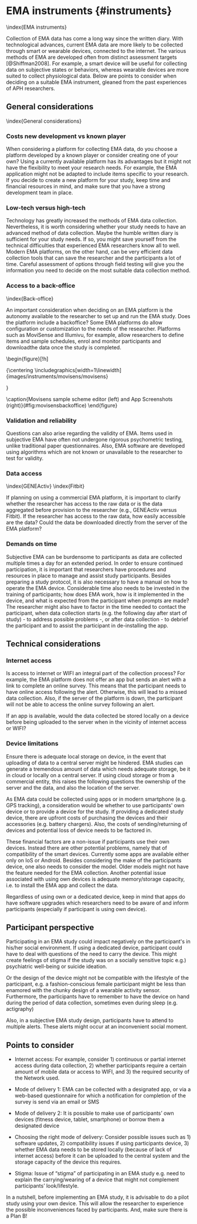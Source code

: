 
# EMA instruments {#instruments}
\index{EMA instruments} 

Collection of EMA data has come a long way since the written diary. With
technological advances, current EMA data are more likely to be collected through
smart or wearable devices, connected to the internet. The various methods of EMA
are developed often from distinct assessment targets [@Shiffman2008]. For
example, a smart device will be useful for collecting data on subjective states
or behaviors, whereas wearable devices are more suited to collect physiological
data. Below are points to consider when deciding on a suitable EMA instrument,
gleaned from the past experiences of APH researchers.

## General considerations 
\index{General considerations}

### Costs new development vs known player

When considering a platform for collecting EMA data, do you choose a platform
developed by a known player or consider creating one of your own? Using a
currently available platform has its advantages but it might not have the
flexibility to meet your research needs. For example, the EMA application might
not be adapted to include items specific to your research. If you decide to
create a new platform for your study, keep time and financial resources in mind,
and make sure that you have a strong development team in place.

### Low-tech versus high-tech

Technology has greatly increased the methods of EMA data collection.
Nevertheless, it is worth considering whether your study needs to have an
advanced method of data collection. Maybe the humble written diary is sufficient
for your study needs. If so, you might save yourself from the technical
difficulties that experienced EMA researchers know all to well. Modern EMA
platforms, on the other hand, can be very efficient data collection tools that
can save the researcher and the participants a lot of time. Careful assessment
of options through field testing will give you the information you need to
decide on the most suitable data collection method.

### Access to a back-office 
\index{Back-office} 

An important consideration when deciding on an EMA platform is the autonomy
available to the researcher to set up and run the EMA study. Does the platform
include a backoffice? Some EMA platforms do allow configuration or customization
to the needs of the researcher. Platforms such as MoviSense and Illumivu, for
example, allow researchers to define items and sample schedules, enrol and
monitor participants and downloadthe data once the study is completed.

\begin{figure}[!h]

{\centering \includegraphics[width=1\linewidth]{images/instruments/movisens/movisens} 

}

\caption{Movisens sample scheme editor (left) and App Screenshots (right)}(\#fig:movisensbackoffice)
\end{figure}

### Validation and reliability

Questions can also arise regarding the validity of EMA. Items used in subjective
EMA have often not undergone rigorous psychometric testing, unlike traditional
paper questionnaires. Also, EMA software are developed using algorithms which
are not known or unavailable to the researcher to test for validity.

###  Data access
\index{GENEActiv}
\index{Fitbit}

If planning on using a commercial EMA platform, it is important to clarify
whether the researcher has access to the raw data or is the data aggregated
before provision to the researcher (e.g., GENEActiv versus Fitbit). If the
researcher has access to the raw data, how easily accessible are the data? Could
the data be downloaded directly from the server of the EMA platform?

### Demands on time     

Subjective EMA can be burdensome to participants as data are collected multiple
times a day for an extended period. In order to ensure continued participation,
it is important that researchers have procedures and resources in place to
manage and assist study participants. Besides preparing a study protocol, it is
also necessary to have a manual on how to operate the EMA device. Considerable
time also needs to be invested in the training of participants; how does EMA
work, how is it implemented in the device, and what is expected from the
participant when prompts are made? The researcher might also have to factor in
the time needed to contact the participant, when data collection starts (e.g.
the following day after start of study) - to address possible problems -, or
after data collection - to debrief the participant and to assist the participant
in de-installing the app.


## Technical considerations

### Internet access
Is access to internet or WIFI an integral part of the collection process? For
example, the EMA platform does not offer an app but sends an alert with a link
to complete an online survey. This means that the participant needs to have
online access following the alert. Otherwise, this will lead to a missed data
collection. Also, if the server of the platform is down, the participant will
not be able to access the online survey following an alert.

If an app is available, would the data collected be stored locally on a device
before being uploaded to the server when in the vicinity of internet access or
WIFI?


### Device limitations

Ensure there is adequate local storage on device, in the event that uploading of
data to a central server might be hindered. EMA studies can generate a
tremendous amount of data which needs adequate storage, be it in cloud or
locally on a central server. If using cloud storage or from a commercial entity,
this raises the following questions the ownership of the server and the data,
and also the location of the server.

As EMA data could be collected using apps or in modern smartphone (e.g. GPS
tracking), a consideration would be whether to use participants' own device or
to provide a device for the study. If providing a dedicated study device, there
are upfront costs of purchasing the devices and their accessories (e.g. battery
chargers). Also, the costs of sending/returning of devices and potential loss of
device needs to be factored in.

These financial factors are a non-issue if participants use their own devices.
Instead there are other potential problems, namely that of compatibility of the
smart devices. Currently some apps are available either only on IoS or Android.
Besides considering the make of the participants device, one also needs to
consider the model. Older models might not have the feature needed for the EMA
collection. Another potential issue associated with using own devices is
adequate memory/storage capacity, i.e. to install the EMA app and collect the
data.

Regardless of using own or a dedicated device, keep in mind that apps do have
software upgrades which researchers need to be aware of and inform participants
(especially if participant is using own device).


## Participant perspective

Participating in an EMA study could impact negatively on the participant's in
his/her social environment. If using a dedicated device, participant could have
to deal with questions of the need to carry the device. This might create
feelings of stigma if the study was on a socially sensitive topic e.g.)
psychiatric well-being or suicide ideation.

Or the design of the device might not be compatible with the lifestyle of the
participant, e.g. a fashion-conscious female participant might be less than
enamored with the chunky design of a wearable activity sensor. Furthermore, the
participants have to remember to have the device on hand during the period of
data collection, sometimes even during sleep (e.g. actigraphy)

Also, in a subjective EMA study design, participants have to attend to multiple
alerts. These alerts might occur at an inconvenient social moment.


## Points to consider

  - Internet access: For example, consider 1) continuous or partial internet
    access during data collection, 2) whether participants require a certain
    amount of mobile data or access to WIFI, and 3) the required security of the
    Network used.

  - Mode of delivery 1: EMA can be collected with a designated app, or via a
    web-based questionnaire for which a notification for completion of the
    survey is send via an email or SMS

  - Mode of delivery 2: It is possible to make use of participants’ own devices
    (fitness device, tablet, smartphone) or borrow them a designated device

  - Choosing the right mode of delivery: Consider possible issues such as 1)
    software updates, 2) compatibility issues if using participants device, 3)
    whether EMA data needs to be stored locally (because of lack of internet
    access) before it can be uploaded to the central system and the storage
    capacity of the device this requires.

  - Stigma: Issue of “stigma” of participating in an EMA study e.g. need to
    explain the carrying/wearing of a device that might not complement
    participants’ look/lifestyle.

In a nutshell, before implementing an EMA study, it is advisable to do a pilot
study using your own device. This will allow the researcher to experience the
possible inconveniences faced by participants. And, make sure there is a Plan
B!
